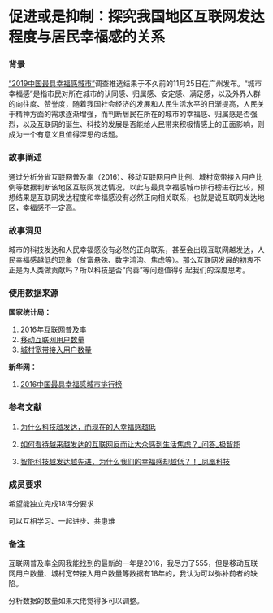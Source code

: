 # 促进或是抑制：探究我国地区互联网发达程度与居民幸福感的关系

### 背景

[“2019中国最具幸福感城市”](https://baike.baidu.com/item/%E4%B8%AD%E5%9B%BD%E6%9C%80%E5%85%B7%E5%B9%B8%E7%A6%8F%E6%84%9F%E5%9F%8E%E5%B8%82/23186310?qq-pf-to=pcqq.temporaryc2c)调查推选结果于不久前的11月25日在广州发布。“城市幸福感”是指市民对所在城市的认同感、归属感、安定感、满足感，以及外界人群的向往度、赞誉度，随着我国社会经济的发展和人民生活水平的日渐提高，人民关于精神方面的需求逐渐增强，而判断居民在所在的城市的幸福感、归属感是否强烈，以及互联网的诞生、科技的发展是否能给人民带来积极情感上的正面影响，则成为一个有意义且值得深思的话题。

### 故事阐述

通过分析分省互联网普及率（2016）、移动互联网用户比例、城村宽带接入用户比例等数据判断该地区互联网发达情况，以此与最具幸福感城市排行榜进行比较，预想结果是互联网发达程度和幸福感没有必然正向相关联系，也就是说互联网发达地区，幸福感不一定高。

### 故事洞见

城市的科技发达和人民幸福感没有必然的正向联系，甚至会出现互联网越发达，人民幸福感越低的现象（贫富悬殊、数字鸿沟、焦虑等）。那么互联网发展的初衷不正是为人类做贡献吗？所以科技是否“向善”等问题值得引起我们的深度思考。

### 使用数据来源

**国家统计局：**
1. [2016年互联网普及率](http://data.stats.gov.cn/easyquery.htm?cn=E0103)
2. [移动互联网用户数量](http://data.stats.gov.cn/easyquery.htm?cn=E0103)
3. [城村宽带接入用户数量](http://data.stats.gov.cn/easyquery.htm?cn=E0103)

**新华网：**
1. [2016中国最具幸福感城市排行榜](http://www.xinhuanet.com//xhsld/2016-12/01/c_1120035380.htm)

### 参考文献
1. [为什么科技越发达，而现在的人幸福感越低](http://baijiahao.baidu.com/s?id=1642465301004657908&wfr=spider&for=pc)

2. [如何看待越来越发达的互联网反而让大众感到生活焦虑？_问答_极智能](https://www.ziiai.com/question/42)

3. [智能科技越发达越先进，为什么我们的幸福感却越低？！_凤凰科技](http://tech.ifeng.com/a/20171021/44724563_0.shtml)

### 成员要求

希望能独立完成18评分要求

可以互相学习、一起进步、共患难

### 备注

互联网普及率全网我能找到的最新的一年是2016，我尽力了555，但是移动互联网用户数量、城村宽带接入用户数量等数据有18年的，我认为可以弥补前者的缺陷。

分析数据的数量如果大佬觉得多可以调整。
